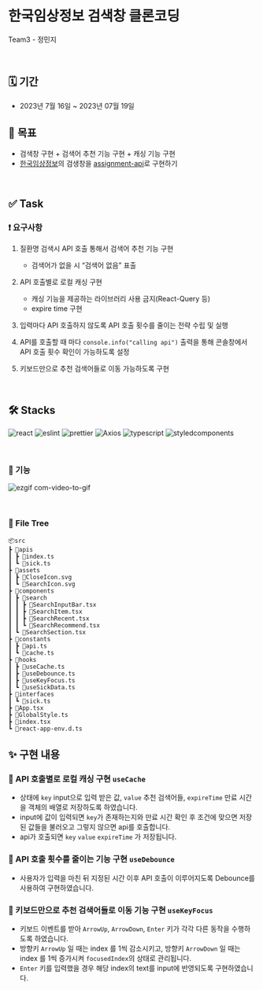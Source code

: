 # 한국임상정보 검색창 클론코딩
  Team3 - 정민지


<br/>

## 🗓️ 기간

- 2023년 7월 16일 ~ 2023년 07월 19일

## 🧭 목표

- 검색창 구현 + 검색어 추천 기능 구현 + 캐싱 기능 구현
- [한국임상정보](https://clinicaltrialskorea.com/)의 검생창을 [assignment-api](https://github.com/walking-sunset/assignment-api)로 구현하기

<br/>

## ✅ Task

### ❗ 요구사항

1. 질환명 검색시 API 호출 통해서 검색어 추천 기능 구현

   - 검색어가 없을 시 “검색어 없음” 표출

2. API 호출별로 로컬 캐싱 구현

   - 캐싱 기능을 제공하는 라이브러리 사용 금지(React-Query 등)
   - expire time 구현

3. 입력마다 API 호출하지 않도록 API 호출 횟수를 줄이는 전략 수립 및 실행
4. API를 호출할 때 마다 `console.info("calling api")` 출력을 통해 콘솔창에서 API 호출 횟수 확인이 가능하도록 설정
5. 키보드만으로 추천 검색어들로 이동 가능하도록 구현

<br/>

## 🛠️ Stacks

![react](https://user-images.githubusercontent.com/123078739/234895132-18ab503a-fcc7-486d-b89a-cb0cc1f7796b.svg) ![eslint](https://user-images.githubusercontent.com/123078739/234895191-c1198a7b-9e2e-499a-8e61-c3b87bf8e2c2.svg)
![prettier](https://img.shields.io/badge/prettier-F7B93E?style=for-the-badge&logo=prettier&logoColor=black) ![Axios](https://img.shields.io/badge/axios-5A29E4?style=for-the-badge&logo=axios&logoColor=white) ![typescript](https://user-images.githubusercontent.com/123078739/234895162-42f905c6-765d-44d2-bcb1-b011286ef6b2.svg) ![styledcomponents](https://user-images.githubusercontent.com/123078739/234895185-7fd6c334-faca-4520-8551-2f20b32f085e.svg)

<br/>

### 📍 기능

![ezgif com-video-to-gif](https://github.com/wanted-pre-onboarding-11th-team3/pre-onboarding-11th-3-3/assets/44185091/45248bc1-4fda-4611-8876-d9c8ef12caad)

<br/>

### 🌳 File Tree

```
📦src
┣ 📂apis
┃ ┣ 📜index.ts
┃ ┗ 📜sick.ts
┣ 📂assets
┃ ┣ 📜CloseIcon.svg
┃ ┗ 📜SearchIcon.svg
┣ 📂components
┃ ┣ 📂search
┃ ┃ ┣ 📜SearchInputBar.tsx
┃ ┃ ┣ 📜SearchItem.tsx
┃ ┃ ┣ 📜SearchRecent.tsx
┃ ┃ ┗ 📜SearchRecommend.tsx
┃ ┗ 📜SearchSection.tsx
┣ 📂constants
┃ ┣ 📜api.ts
┃ ┗ 📜cache.ts
┣ 📂hooks
┃ ┣ 📜useCache.ts
┃ ┣ 📜useDebounce.ts
┃ ┣ 📜useKeyFocus.ts
┃ ┗ 📜useSickData.ts
┣ 📂interfaces
┃ ┗ 📜sick.ts
┣ 📜App.tsx
┣ 📜GlobalStyle.ts
┣ 📜index.tsx
┗ 📜react-app-env.d.ts

```

## ✨ 구현 내용

### 📌 API 호출별로 로컬 캐싱 구현 `useCache`
- 상태에 `key` input으로 입력 받은 값, `value` 추천 검색어들, `expireTime` 만료 시간을 객체의 배열로 저장하도록 하였습니다.
- input에 값이 입력되면 `key`가 존재하는지와 만료 시간 확인 후 조건에 맞으면 저장된 값들을 불러오고 그렇지 않으면 api를 호출합니다.
- api가 호출되면  `key` `value` `expireTime` 가 저장됩니다.



### 📌 API 호출 횟수를 줄이는 기능 구현 `useDebounce`
  - 사용자가 입력을 마친 뒤 지정된 시간 이후 API 호출이 이루어지도록 Debounce를 사용하여 구현하였습니다.

### 📌 키보드만으로 추천 검색어들로 이동 기능 구현 `useKeyFocus`
- 키보드 이벤트를 받아 `ArrowUp`, `ArrowDown`, `Enter` 키가 각각 다른 동작을 수행하도록 하였습니다.
- 방향키 `ArrowUp` 일 때는 index 를 1씩 감소시키고, 방향키 `ArrowDown` 일 때는 index 를 1씩 증가시켜 `focusedIndex`의 상태로 관리됩니다.
- `Enter` 키를 입력했을 경우 해당 index의 text를 input에 반영되도록 구현하였습니다.


